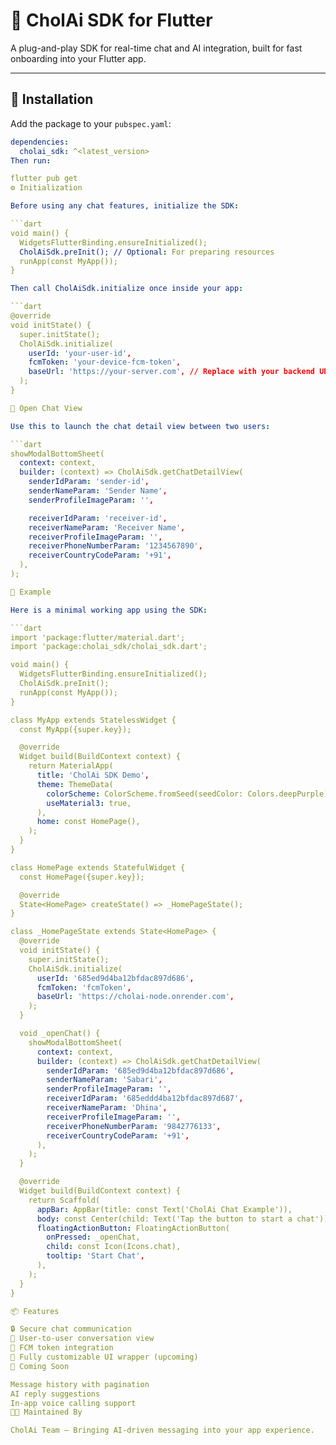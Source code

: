 # 🧠 CholAi SDK for Flutter

A plug-and-play SDK for real-time chat and AI integration, built for fast onboarding into your Flutter app.

---

## 🚀 Installation

Add the package to your `pubspec.yaml`:

```yaml
dependencies:
  cholai_sdk: ^<latest_version>
Then run:

flutter pub get
⚙️ Initialization

Before using any chat features, initialize the SDK:

```dart
void main() {
  WidgetsFlutterBinding.ensureInitialized();
  CholAiSdk.preInit(); // Optional: For preparing resources
  runApp(const MyApp());
}

Then call CholAiSdk.initialize once inside your app:

```dart
@override
void initState() {
  super.initState();
  CholAiSdk.initialize(
    userId: 'your-user-id',
    fcmToken: 'your-device-fcm-token',
    baseUrl: 'https://your-server.com', // Replace with your backend URL
  );
}

💬 Open Chat View

Use this to launch the chat detail view between two users:

```dart
showModalBottomSheet(
  context: context,
  builder: (context) => CholAiSdk.getChatDetailView(
    senderIdParam: 'sender-id',
    senderNameParam: 'Sender Name',
    senderProfileImageParam: '',

    receiverIdParam: 'receiver-id',
    receiverNameParam: 'Receiver Name',
    receiverProfileImageParam: '',
    receiverPhoneNumberParam: '1234567890',
    receiverCountryCodeParam: '+91',
  ),
);

📱 Example

Here is a minimal working app using the SDK:

```dart
import 'package:flutter/material.dart';
import 'package:cholai_sdk/cholai_sdk.dart';

void main() {
  WidgetsFlutterBinding.ensureInitialized();
  CholAiSdk.preInit();
  runApp(const MyApp());
}

class MyApp extends StatelessWidget {
  const MyApp({super.key});

  @override
  Widget build(BuildContext context) {
    return MaterialApp(
      title: 'CholAi SDK Demo',
      theme: ThemeData(
        colorScheme: ColorScheme.fromSeed(seedColor: Colors.deepPurple),
        useMaterial3: true,
      ),
      home: const HomePage(),
    );
  }
}

class HomePage extends StatefulWidget {
  const HomePage({super.key});

  @override
  State<HomePage> createState() => _HomePageState();
}

class _HomePageState extends State<HomePage> {
  @override
  void initState() {
    super.initState();
    CholAiSdk.initialize(
      userId: '685ed9d4ba12bfdac897d686',
      fcmToken: 'fcmToken',
      baseUrl: 'https://cholai-node.onrender.com',
    );
  }

  void _openChat() {
    showModalBottomSheet(
      context: context,
      builder: (context) => CholAiSdk.getChatDetailView(
        senderIdParam: '685ed9d4ba12bfdac897d686',
        senderNameParam: 'Sabari',
        senderProfileImageParam: '',
        receiverIdParam: '685eddd4ba12bfdac897d687',
        receiverNameParam: 'Dhina',
        receiverProfileImageParam: '',
        receiverPhoneNumberParam: '9842776133',
        receiverCountryCodeParam: '+91',
      ),
    );
  }

  @override
  Widget build(BuildContext context) {
    return Scaffold(
      appBar: AppBar(title: const Text('CholAi Chat Example')),
      body: const Center(child: Text('Tap the button to start a chat')),
      floatingActionButton: FloatingActionButton(
        onPressed: _openChat,
        child: const Icon(Icons.chat),
        tooltip: 'Start Chat',
      ),
    );
  }
}

📦 Features

🔒 Secure chat communication
👤 User-to-user conversation view
🔔 FCM token integration
🎨 Fully customizable UI wrapper (upcoming)
📣 Coming Soon

Message history with pagination
AI reply suggestions
In-app voice calling support
🧑‍💻 Maintained By

CholAi Team – Bringing AI-driven messaging into your app experience.